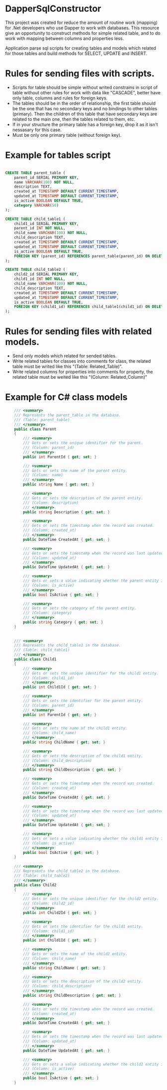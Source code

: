 # DapperSqlConstructor

This project was created for reduce the amount of routine work (mapping) for .Net developers who use Dapper to work with databases.
This resource give an opportunity to construct methods for simple related table, and to do work with mapping between columns and properties less.

Application parse sql scripts for creating tables and models which related for those tables and build methods for SELECT, UPDATE and INSERT.

# Rules for sending files with scripts.
- Scripts for table should be simple without writed constrains in script of table without other rules for work with data like "CASCADE", better have only table, columns and rules for foreign keys.
- The tables should be in the order of relationship, the first table should be the one that has no secondary keys and no bindings to other tables (primary). Then the children of this table that have secondary keys are related to the main one, then the tables related to them, etc.
- If in your structure the primary table has a foreign key, drop it as it isn't nessasary for this case.
- Must be only one primary table (without foreign key).

# Example for tables script

```SQL

CREATE TABLE parent_table (
    parent_id SERIAL PRIMARY KEY,
    name VARCHAR(100) NOT NULL,
    description TEXT,
    created_at TIMESTAMP DEFAULT CURRENT_TIMESTAMP,
    updated_at TIMESTAMP DEFAULT CURRENT_TIMESTAMP,
    is_active BOOLEAN DEFAULT TRUE,
    category VARCHAR(50)
);

CREATE TABLE child_table1 (
    child1_id SERIAL PRIMARY KEY,
    parent_id INT NOT NULL,
    child_name VARCHAR(100) NOT NULL,
    child_description TEXT,
    created_at TIMESTAMP DEFAULT CURRENT_TIMESTAMP,
    updated_at TIMESTAMP DEFAULT CURRENT_TIMESTAMP,
    is_active BOOLEAN DEFAULT TRUE,
    FOREIGN KEY (parent_id) REFERENCES parent_table(parent_id) ON DELETE CASCADE
);

CREATE TABLE child_table2 (
    child2_id SERIAL PRIMARY KEY,
    child1_id INT NOT NULL,
    child_name VARCHAR(100) NOT NULL,
    child_description TEXT,
    created_at TIMESTAMP DEFAULT CURRENT_TIMESTAMP,
    updated_at TIMESTAMP DEFAULT CURRENT_TIMESTAMP,
    is_active BOOLEAN DEFAULT TRUE,
    FOREIGN KEY (child1_id) REFERENCES child_table1(child1_id) ON DELETE CASCADE
);

```
# Rules for sending files with related models. 
- Send only models which related for sended tables.
- Write related tables for classes into comments for class, the related table must be writed like this "(Table: Related_Table)".
- Write related columns for properties into comments for property, the related table must be weited like this "(Column: Related_Column)"

# Example for C# class models

```C#
	/// <summary>
    /// Represents the parent_table in the database.
    /// (Table: parent_table)
    /// </summary>
    public class Parent
    {
        /// <summary>
        /// Gets or sets the unique identifier for the parent.
        /// (Column: parent_id)
        /// </summary>
        public int ParentId { get; set; }

        /// <summary>
        /// Gets or sets the name of the parent entity.
        /// (Column: name)
        /// </summary>
        public string Name { get; set; }

        /// <summary>
        /// Gets or sets the description of the parent entity.
        /// (Column: description)
        /// </summary>
        public string Description { get; set; }

        /// <summary>
        /// Gets or sets the timestamp when the record was created.
        /// (Column: created_at)
        /// </summary>
        public DateTime CreatedAt { get; set; }

        /// <summary>
        /// Gets or sets the timestamp when the record was last updated.
        /// (Column: updated_at)
        /// </summary>
        public DateTime UpdatedAt { get; set; }

        /// <summary>
        /// Gets or sets a value indicating whether the parent entity is active.
        /// (Column: is_active)
        /// </summary>
        public bool IsActive { get; set; }

        /// <summary>
        /// Gets or sets the category of the parent entity.
        /// (Column: category)
        /// </summary>
        public string Category { get; set; }
    }
	
	
	/// <summary>
    /// Represents the child_table1 in the database.
    /// (Table: child_table1)
    /// </summary>
    public class Child1
    {
        /// <summary>
        /// Gets or sets the unique identifier for the child1 entity.
        /// (Column: child1_id)
        /// </summary>
        public int Child1Id { get; set; }

        /// <summary>
        /// Gets or sets the identifier for the parent entity.
        /// (Column: parent_id)
        /// </summary>
        public int ParentId { get; set; }

        /// <summary>
        /// Gets or sets the name of the child1 entity.
        /// (Column: child_name)
        /// </summary>
        public string ChildName { get; set; }

        /// <summary>
        /// Gets or sets the description of the child1 entity.
        /// (Column: child_description)
        /// </summary>
        public string ChildDescription { get; set; }

        /// <summary>
        /// Gets or sets the timestamp when the record was created.
        /// (Column: created_at)
        /// </summary>
        public DateTime CreatedAt { get; set; }

        /// <summary>
        /// Gets or sets the timestamp when the record was last updated.
        /// (Column: updated_at)
        /// </summary>
        public DateTime UpdatedAt { get; set; }

        /// <summary>
        /// Gets or sets a value indicating whether the child1 entity is active.
        /// (Column: is_active)
        /// </summary>
        public bool IsActive { get; set; }
    }
	
	/// <summary>
    /// Represents the child_table2 in the database.
    /// (Table: child_table2)
    /// </summary>
    public class Child2
    {
        /// <summary>
        /// Gets or sets the unique identifier for the child2 entity.
        /// (Column: child2_id)
        /// </summary>
        public int Child2Id { get; set; }

        /// <summary>
        /// Gets or sets the identifier for the child1 entity.
        /// (Column: child1_id)
        /// </summary>
        public int Child1Id { get; set; }

        /// <summary>
        /// Gets or sets the name of the child2 entity.
        /// (Column: child_name)
        /// </summary>
        public string ChildName { get; set; }

        /// <summary>
        /// Gets or sets the description of the child2 entity.
        /// (Column: child_description)
        /// </summary>
        public string ChildDescription { get; set; }

        /// <summary>
        /// Gets or sets the timestamp when the record was created.
        /// (Column: created_at)
        /// </summary>
		public DateTime CreatedAt { get; set; }

        /// <summary>
        /// Gets or sets the timestamp when the record was last updated.
        /// (Column: updated_at)
        /// </summary>
        public DateTime UpdatedAt { get; set; }

        /// <summary>
        /// Gets or sets a value indicating whether the child2 entity is active.
        /// (Column: is_active)
        /// </summary>
        public bool IsActive { get; set; }
    }

```

